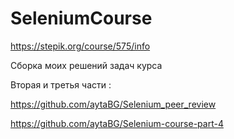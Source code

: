 ﻿# SeleniumCourse

https://stepik.org/course/575/info

Сборка моих решений задач курса

Вторая и третья части :

https://github.com/aytaBG/Selenium_peer_review

https://github.com/aytaBG/Selenium-course-part-4
